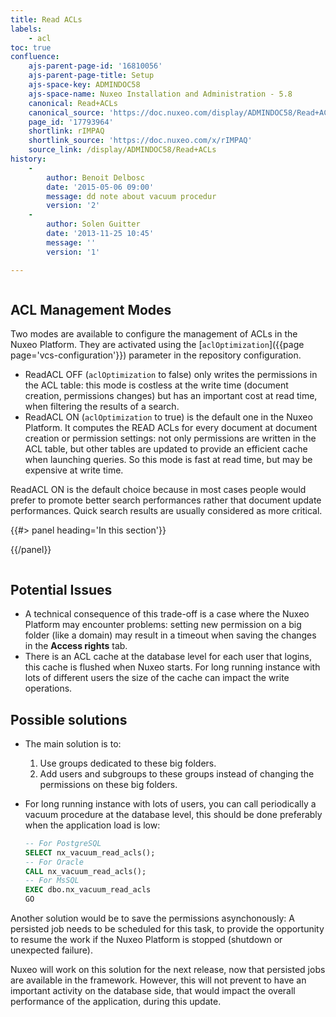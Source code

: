 ```yaml
---
title: Read ACLs
labels:
    - acl
toc: true
confluence:
    ajs-parent-page-id: '16810056'
    ajs-parent-page-title: Setup
    ajs-space-key: ADMINDOC58
    ajs-space-name: Nuxeo Installation and Administration - 5.8
    canonical: Read+ACLs
    canonical_source: 'https://doc.nuxeo.com/display/ADMINDOC58/Read+ACLs'
    page_id: '17793964'
    shortlink: rIMPAQ
    shortlink_source: 'https://doc.nuxeo.com/x/rIMPAQ'
    source_link: /display/ADMINDOC58/Read+ACLs
history:
    - 
        author: Benoit Delbosc
        date: '2015-05-06 09:00'
        message: dd note about vacuum procedur
        version: '2'
    - 
        author: Solen Guitter
        date: '2013-11-25 10:45'
        message: ''
        version: '1'

---
```

<div class="row"><div class="column medium-8">

## ACL Management Modes

Two modes are available to configure the management of ACLs in the Nuxeo Platform. They are activated using the [`aclOptimization`]({{page page='vcs-configuration'}}) parameter in the repository configuration.

*   ReadACL OFF (`aclOptimization` to false) only writes the permissions in the ACL table: this mode is costless at the write time (document creation, permissions changes) but has an important cost at read time, when filtering the results of a search.
*   ReadACL ON (`aclOptimization` to true) is the default one in the Nuxeo Platform. It computes the READ ACLs for every document at document creation or permission settings: not only permissions are written in the ACL table, but other tables are updated to provide an efficient cache when launching queries. So this mode is fast at read time, but may be expensive at write time.

ReadACL ON is the default choice because in most cases people would prefer to promote better search performances rather that document update performances. Quick search results are usually considered as more critical.

</div><div class="column medium-4">{{#> panel heading='In this section'}}

{{/panel}}</div></div>

## Potential Issues

*   A technical consequence of this trade-off is a case where the Nuxeo Platform may encounter problems: setting new permission on a big folder (like a domain) may result in a timeout when saving the changes in the **Access rights** tab.
*   There is an ACL cache at the database level for each user that logins, this cache is flushed when Nuxeo starts. For long running instance with lots of different users the size of the cache can impact the write operations.

## Possible solutions

*   The main solution is to:

    1.  Use groups dedicated to these big folders.
    2.  Add users and subgroups to these groups instead of changing the permissions on these big folders.

*   For long running instance with lots of users, you can call periodically a vacuum procedure at the database level, this should be done preferably when the application load is low:

    ```sql
    -- For PostgreSQL
    SELECT nx_vacuum_read_acls();
    -- For Oracle
    CALL nx_vacuum_read_acls();
    -- For MsSQL
    EXEC dbo.nx_vacuum_read_acls
    GO
    ```

Another solution would be to save the permissions asynchonously: A persisted job needs to be scheduled for this task, to provide the opportunity to resume the work if the Nuxeo Platform is stopped (shutdown or unexpected failure).

Nuxeo will work on this solution for the next release, now that persisted jobs are available in the framework. However, this will not prevent to have an important activity on the database side, that would impact the overall performance of the application, during this update.